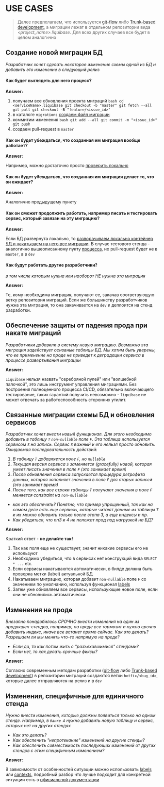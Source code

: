 # USE CASES

> Далее предполагаем, что используется [git-flow](https://www.atlassian.com/ru/git/tutorials/comparing-workflows/gitflow-workflow) либо [Trunk-based development](https://www.atlassian.com/ru/continuous-delivery/continuous-integration/trunk-based-development), а миграции лежат в отдельном репозитории вида _<project_name>.liquibase_. Для всех других случаев все будет в целом аналогично

## Создание новой миграции БД
*Разработчик хочет сделать некоторое изменение схемы одной из БД и добавить это изменение в следующий релиз*

#### Как будет выглядеть для него процесс?

**Answer:**

  1. получаем все обновления проекта миграций
    ```bash
    cd <serviceName>.liquibase
    git checkout -b "master"
    git fetch --all
    git pull
    git checkout -B "feature/<issue_id>"
    ```
  2. в каталоге `migrations` [создаем файл миграции](./demo/README.md#создание-миграций)
  3. коммитим изменения
    ```bash
    git add --all
    git commit -m "<issue_id>"
    git push
    ```
  4. создаем pull-request в `master` 

#### Как он будет убеждаться, что созданная им миграция вообще работает?

**Answer:**

Например, можно достаточно просто [проверить локально](./demo/README.md#подготовка-пустой-бд-в-контейнере)

#### Как он будет убеждаться, что созданная им миграция делает то, что он ожидает?

**Answer:**

Аналогично предыдущему пункту

#### Как он сможет продолжить работать, например писать и тестировать сервис, который завязан на эту миграцию?

**Answer:**

Если БД развернута локально, то [разворачиваем локально контейнер БД и накатываем на него все миграции](./demo/README.md). В случае тестового стенда - аналогично вышеописанному пукту [процесса](#как-будет-выглядеть-для-него-процесс), но pull-request будет не в `master`, а в `dev`

#### Как будут работать другие разработчики?
*в том числе которым нужна или наоборот НЕ нужна эта миграция*

**Answer:**

Те, кому необходима миграция, получают ее, закачав соответвующую ветку репозитория миграций. Если же большинству разработчиков нужна эта миграция, то она закачивается на `dev` и деплоится на стенд разработки.

## Обеспечение защиты от падения прода при накате миграций
*Разработчики добавили в систему новую миграцию. Возможно эта миграция задействует основные таблицы БД. Мы хотим быть уверены, что ее применение на проде не приведет к деградации сервиса в процессе развертывания миграции*

**Answer:**

`Liquibase` нельзя назвать "серебряной пулей" или "волшебной палочкой", это лишь инструмент управления миграциями. Без построения полноценного процесса CI/CD, обязательно включающего тестирование, таких гарантий получить невозможно - `liquibase` не может отвечать за работоспособность сторонних утилит.

## Связанные миграции схемы БД и обновления сервисов
*Разработчик хочет внести новый функционал. Для этого необходимо добавить в таблицу `Т` `non-nullable` поле `F`. Эта таблица используется сервисом `S` на запись. Сервис `S` важный и его нельзя просто обновить. Ожидаемая последовательность действий:*
1. *В таблицу `T` добавляется поле `F`, но `nullable`*
2. *Текущая версия сервиса `S` заменяется (gracefully) новой, которая умеет писать значения в поле `F` (это занимает время)*
3. *После обновления сервиса запускается процедура ретрофита данных, которая заполняет значения в поле `F` для старых записей (это занимает время)*
4. *После того, как все строки таблицы `T` получают значения в поле `F` меняется constraint на `non-nullable`*

- *как это обеспечить? Понятно, что пример упрощенный, так как на самом деле есть еще сервисы, которые читают данные из таблицы `T` и их можно обновить только после этапа 3, а еще индексы и пр.*
- *Как убедиться, что пп3 и 4 не положат прод под нагрузкой на БД?*

**Answer:**

Краткий ответ - **не делайте так!**
1. Так как поля еще не существует, значит никакие сервисы его не используют
2. Необходимо убедиться, что в сервисах нет конструкций вида `SELECT * ...` etc.
3. Если сервисы накатываются автоматически, в билде должна быть проверка метки (label) актуальной БД
4. Накатываем миграцию, которая добавит `non-nullable` поле `F` со значением по умолчанию, используя функционал [labels](https://docs.liquibase.com/concepts/changelogs/attributes/labels.html)
5. Затем уже обновляем все сервисы, использующие новое поле, если они не обновились автоматически

## Изменения на проде
*Внезапно понадобилось СРОЧНО внести изменения на один из продакшен-стендов, например, на проде все тормозит и нужно срочно добавить индекс, иначе все встанет прямо сейчас.*
*Как это делать? Разрешаем ли мы менять что-то напрямую на проде?*
- *Если да, то как потом жить с "разъехавшимися" стендами?*
- *Если нет, то как делать срочные фиксы?*

**Answer:**

Согласно современным методам разработки ([git-flow](https://www.atlassian.com/ru/git/tutorials/comparing-workflows/gitflow-workflow) либо [Trunk-based development](https://www.atlassian.com/ru/continuous-delivery/continuous-integration/trunk-based-development)) в репозитории миграций создаются ветки `hotfix/<bug_id>`, которые далее отправляются на релиз и в `dev`

## Изменения, специфичные для единичного стенда
*Нужно внести изменения, которые должны появиться только на одном стенде. Например, в `банке А` нужно добавить новую таблицу и сервис, которых нет на других стендах*
- *Как это делать?*
- *Как обеспечить "непротекание" изменений на другие стенды?*
- *Как обеспечить совместимость последующих изменений от других стендов с этим специфичным изменением?*

**Answer:**

В зависимости от особенностей ситуации можно использовать [labels](https://docs.liquibase.com/concepts/changelogs/attributes/labels.html) или [contexts](https://docs.liquibase.com/concepts/changelogs/attributes/contexts.html), подробный разбор что лучше подходит для конкретной ситуации есть в [официальной документации](https://www.liquibase.com/blog/contexts-vs-labels)




